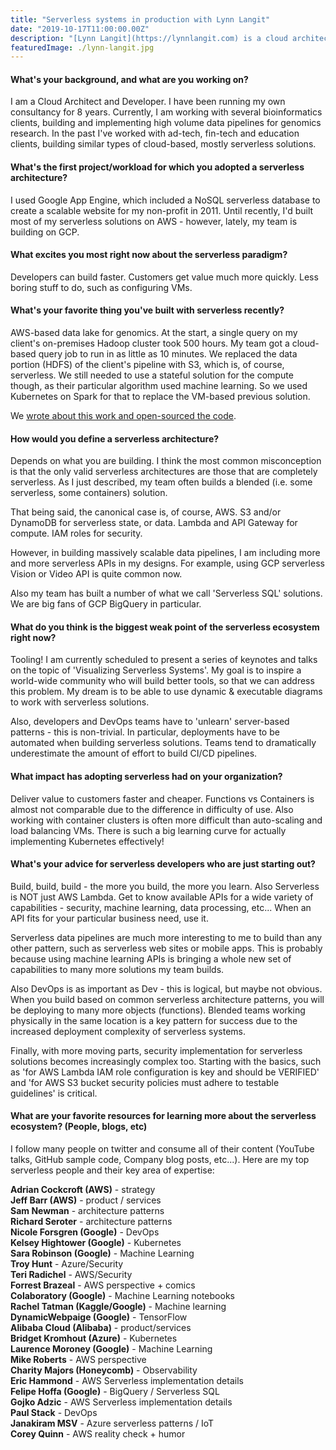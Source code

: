 ```yaml
---
title: "Serverless systems in production with Lynn Langit"
date: "2019-10-17T11:00:00.00Z"
description: "[Lynn Langit](https://lynnlangit.com) is a cloud architect who codes, building efficient serverless or container-based bioinformatics cloud data pipelines world-wide."
featuredImage: ./lynn-langit.jpg
---
```


#### What's your background, and what are you working on?  

I am a Cloud Architect and Developer. I have been running my own consultancy for 8 years.  Currently, I am working with several bioinformatics clients, building and implementing high volume data pipelines for genomics research.  In the past I've worked with ad-tech, fin-tech and education clients, building similar types of cloud-based, mostly serverless solutions.

#### What's the first project/workload for which you adopted a serverless architecture?

I used Google App Engine, which included a NoSQL serverless database to create a scalable website for my non-profit in 2011.  Until recently, I'd built most of my serverless solutions on AWS - however, lately, my team is building on GCP.

#### What excites you most right now about the serverless paradigm?

Developers can build faster.  Customers get value much more quickly.  Less boring stuff to do, such as configuring VMs.

#### What's your favorite thing you've built with serverless recently?

AWS-based data lake for genomics.  At the start, a single query on my client's on-premises Hadoop cluster took 500 hours. My team got a cloud-based query job to run in as little as 10 minutes.  We replaced the data portion (HDFS) of the client's pipeline with S3, which is, of course, serverless. We still needed to use a stateful solution for the compute though, as their particular algorithm used machine learning.  So we used Kubernetes on Spark for that to replace the VM-based previous solution.  

We [wrote about this work and open-sourced the code](https://medium.com/@lynnlangit/scaling-custom-machine-learning-on-aws-part-3-kubernetes-5427d96f825b).

#### How would you define a serverless architecture?

Depends on what you are building.  I think the most common misconception is that the only valid serverless architectures are those that are completely serverless.  As I just described, my team often builds a blended (i.e. some serverless, some containers) solution.  

That being said, the canonical case is, of course, AWS.  S3 and/or DynamoDB for serverless state, or data. Lambda and API Gateway for compute.  IAM roles for security.

However, in building massively scalable data pipelines, I am including more and more serverless APIs in my designs. For example, using GCP serverless Vision or Video API is quite common now.

Also my team has built a number of what we call 'Serverless SQL' solutions.  We are big fans of GCP BigQuery in particular.

#### What do you think is the biggest weak point of the serverless ecosystem right now?

Tooling!  I am currently scheduled to present a series of keynotes and talks on the topic of 'Visualizing Serverless Systems'.  My goal is to inspire a world-wide community who will build better tools, so that we can address this problem. My dream is to be able to use dynamic & executable diagrams to work with serverless solutions.

Also, developers and DevOps teams have to 'unlearn' server-based patterns - this is non-trivial.  In particular, deployments have to be automated when building serverless solutions. Teams tend to dramatically underestimate the amount of effort to build CI/CD pipelines.

#### What impact has adopting serverless had on your organization?

Deliver value to customers faster and cheaper.  Functions vs Containers is almost not comparable due to the difference in difficulty of use.  Also working with container clusters is often more difficult than auto-scaling and load balancing VMs.  There is such a big learning curve for actually implementing Kubernetes effectively!

#### What's your advice for serverless developers who are just starting out?

Build, build, build - the more you build, the more you learn.  Also Serverless is NOT just AWS Lambda. Get to know available APIs for a wide variety of capabilities - security, machine learning, data processing, etc...  When an API fits for your particular business need, use it. 

Serverless data pipelines are much more interesting to me to build than any other pattern, such as serverless web sites or mobile apps. This is probably because using machine learning APIs is bringing a whole new set of capabilities to many more solutions my team builds.

Also DevOps is as important as Dev - this is logical, but maybe not obvious. When you build based on common serverless architecture patterns, you will be deploying to many more objects (functions).  Blended teams working physically in the same location is a key pattern for success due to the increased deployment complexity of serverless systems.  

Finally, with more moving parts, security implementation for serverless solutions becomes increasingly complex too.  Starting with the basics, such as 'for AWS Lambda IAM role configuration is key and should be VERIFIED' and 'for AWS S3 bucket security policies must adhere to testable guidelines' is critical.

#### What are your favorite resources for learning more about the serverless ecosystem? (People, blogs, etc)

I follow many people on twitter and consume all of their content (YouTube talks, GitHub sample code, Company blog posts, etc...). Here are my top serverless people and their key area of expertise:

**Adrian Cockcroft (AWS)** - strategy  
**Jeff Barr (AWS)** - product / services  
**Sam Newman** - architecture patterns  
**Richard Seroter** - architecture patterns  
**Nicole Forsgren (Google)** - DevOps  
**Kelsey Hightower (Google)** - Kubernetes  
**Sara Robinson (Google)** - Machine Learning  
**Troy Hunt** - Azure/Security  
**Teri Radichel** - AWS/Security  
**Forrest Brazeal** - AWS perspective + comics  
**Colaboratory (Google)** - Machine Learning notebooks  
**Rachel Tatman (Kaggle/Google)** - Machine learning  
**DynamicWebpaige (Google)** - TensorFlow  
**Alibaba Cloud (Alibaba)** - product/services  
**Bridget Kromhout (Azure)** - Kubernetes  
**Laurence Moroney (Google)** - Machine Learning  
**Mike Roberts** - AWS perspective  
**Charity Majors (Honeycomb)** - Observability  
**Eric Hammond** - AWS Serverless implementation details  
**Felipe Hoffa (Google)** - BigQuery / Serverless SQL  
**Gojko Adzic** - AWS Serverless implementation details  
**Paul Stack** - DevOps  
**Janakiram MSV** - Azure serverless patterns / IoT  
**Corey Quinn** - AWS reality check + humor   
